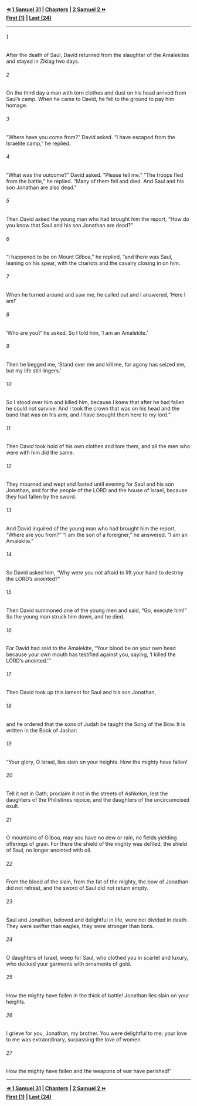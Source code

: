   
**[⏪ 1 Samuel 31](../44.09%201%20Samuel/1%20Samuel%2031.md) | [Chapters](./_index.md) | [2 Samuel 2 ⏩](./2%20Samuel%202.md)**  
**[First (1)](2%20Samuel%201.md) | [Last (24)](./2%20Samuel%2024.md)**  
  
---  
  
###### 1  
After the death of Saul, David returned from the slaughter of the Amalekites and stayed in Ziklag two days.  
  
###### 2  
On the third day a man with torn clothes and dust on his head arrived from Saul’s camp. When he came to David, he fell to the ground to pay him homage.  
  
###### 3  
“Where have you come from?” David asked. “I have escaped from the Israelite camp,” he replied.  
  
###### 4  
“What was the outcome?” David asked. “Please tell me.” “The troops fled from the battle,” he replied. “Many of them fell and died. And Saul and his son Jonathan are also dead.”  
  
###### 5  
Then David asked the young man who had brought him the report, “How do you know that Saul and his son Jonathan are dead?”  
  
###### 6  
“I happened to be on Mount Gilboa,” he replied, “and there was Saul, leaning on his spear, with the chariots and the cavalry closing in on him.  
  
###### 7  
When he turned around and saw me, he called out and I answered, ‘Here I am!’  
  
###### 8  
‘Who are you?’ he asked. So I told him, ‘I am an Amalekite.’  
  
###### 9  
Then he begged me, ‘Stand over me and kill me, for agony has seized me, but my life still lingers.’  
  
###### 10  
So I stood over him and killed him, because I knew that after he had fallen he could not survive. And I took the crown that was on his head and the band that was on his arm, and I have brought them here to my lord.”  
  
###### 11  
Then David took hold of his own clothes and tore them, and all the men who were with him did the same.  
  
###### 12  
They mourned and wept and fasted until evening for Saul and his son Jonathan, and for the people of the LORD and the house of Israel, because they had fallen by the sword.  
  
###### 13  
And David inquired of the young man who had brought him the report, “Where are you from?” “I am the son of a foreigner,” he answered. “I am an Amalekite.”  
  
###### 14  
So David asked him, “Why were you not afraid to lift your hand to destroy the LORD’s anointed?”  
  
###### 15  
Then David summoned one of the young men and said, “Go, execute him!” So the young man struck him down, and he died.  
  
###### 16  
For David had said to the Amalekite, “Your blood be on your own head because your own mouth has testified against you, saying, ‘I killed the LORD’s anointed.’”  
  
###### 17  
Then David took up this lament for Saul and his son Jonathan,  
  
###### 18  
and he ordered that the sons of Judah be taught the Song of the Bow. It is written in the Book of Jashar:  
  
###### 19  
“Your glory, O Israel, lies slain on your heights. How the mighty have fallen!  
  
###### 20  
Tell it not in Gath; proclaim it not in the streets of Ashkelon, lest the daughters of the Philistines rejoice, and the daughters of the uncircumcised exult.  
  
###### 21  
O mountains of Gilboa, may you have no dew or rain, no fields yielding offerings of grain. For there the shield of the mighty was defiled, the shield of Saul, no longer anointed with oil.  
  
###### 22  
From the blood of the slain, from the fat of the mighty, the bow of Jonathan did not retreat, and the sword of Saul did not return empty.  
  
###### 23  
Saul and Jonathan, beloved and delightful in life, were not divided in death. They were swifter than eagles, they were stronger than lions.  
  
###### 24  
O daughters of Israel, weep for Saul, who clothed you in scarlet and luxury, who decked your garments with ornaments of gold.  
  
###### 25  
How the mighty have fallen in the thick of battle! Jonathan lies slain on your heights.  
  
###### 26  
I grieve for you, Jonathan, my brother. You were delightful to me; your love to me was extraordinary, surpassing the love of women.  
  
###### 27  
How the mighty have fallen and the weapons of war have perished!”  
  
  
---  
  
**[⏪ 1 Samuel 31](../44.09%201%20Samuel/1%20Samuel%2031.md) | [Chapters](./_index.md) | [2 Samuel 2 ⏩](./2%20Samuel%202.md)**  
**[First (1)](2%20Samuel%201.md) | [Last (24)](./2%20Samuel%2024.md)**  
  
